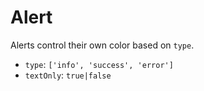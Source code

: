 Alert
====

      
Alerts control their own color based on `type`.

* `type`: `['info', 'success', 'error']`
* `textOnly`: `true|false`
